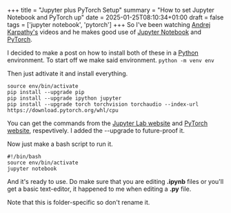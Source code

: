 +++
title = "Jupyter plus PyTorch Setup"
summary = "How to set Jupyter Notebook and PyTorch up"
date = 2025-01-25T08:10:34+01:00
draft = false
tags = ['jupyter notebook', 'pytorch']
+++
So I've been watching [Andrej Karpathy's](https://www.youtube.com/@AndrejKarpathy) videos and he makes good use of [Jupyter Notebook](https://jupyter.org/) and [PyTorch](https://pytorch.org/).

I decided to make a post on how to install both of these in a [Python](https://www.python.org/downloads/) environment.
To start off we make said environment.
`python -m venv env`

Then just adtivate it and install everything.
```
source env/bin/activate
pip install --upgrade pip
pip install --upgrade ipython jupyter
pip install --upgrade torch torchvision torchaudio --index-url https://download.pytorch.org/whl/cpu
```
You can get the commands from the [Jupyter Lab website](https://jupyter.org/install) and [PyTorch website](https://pytorch.org/get-started/locally/), respevtively.
I added the --upgrade to future-proof it.

Now just make a bash script to run it.
```
#!/bin/bash
source env/bin/activate
jupyter notebook
```
And it's ready to use. Do make sure that you are editing **.ipynb** files or you'll get a basic text-editor, it happened to me when editing a **.py** file.

Note that this is folder-specific so don't rename it.
